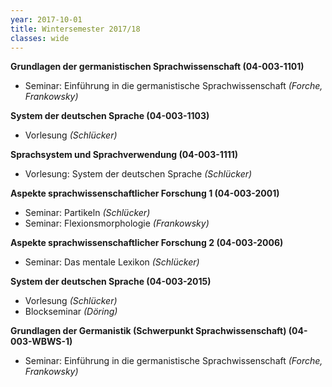 ```yaml
---
year: 2017-10-01
title: Wintersemester 2017/18
classes: wide
---
```

**Grundlagen der germanistischen Sprachwissenschaft (04-003-1101)**
- Seminar: Einführung in die germanistische Sprachwissenschaft *(Forche, Frankowsky)*

**System der deutschen Sprache (04-003-1103)**
- Vorlesung *(Schlücker)*

**Sprachsystem und Sprachverwendung (04-003-1111)**
- Vorlesung: System der deutschen Sprache *(Schlücker)*

**Aspekte sprachwissenschaftlicher Forschung 1 (04-003-2001)**
- Seminar: Partikeln *(Schlücker)*
- Seminar: Flexionsmorphologie *(Frankowsky)*

**Aspekte sprachwissenschaftlicher Forschung 2 (04-003-2006)**
- Seminar: Das mentale Lexikon *(Schlücker)*

**System der deutschen Sprache (04-003-2015)**
- Vorlesung *(Schlücker)*
- Blockseminar *(Döring)*

**Grundlagen der Germanistik (Schwerpunkt Sprachwissenschaft) (04-003-WBWS-1)**
- Seminar: Einführung in die germanistische Sprachwissenschaft *(Forche, Frankowsky)*